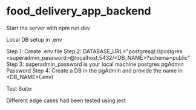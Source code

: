 # food_delivery_app_backend

Start the server with
npm run dev

Local DB setup in .env

Step 1: Create .env file
Step 2: DATABASE_URL="postgresql://postgres:<superadmin_password>@localhost:5432/<DB_NAME>?schema=public"
Step 3: superadmin_password is your local machine postgres pgAdmin Password
Step 4: Create a DB in the pgAdmin and provide the name in <DB_NAME>(.env)

Test Suite:

Different edge cases had been tested using jest
